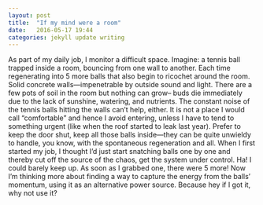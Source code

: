 ```yaml
---
layout: post
title:  "If my mind were a room"
date:   2016-05-17 19:44
categories: jekyll update writing
---
```

As part of my daily job, I monitor a difficult space. Imagine: a tennis ball trapped inside a room, bouncing from one wall to another. Each time regenerating into 5 more balls that also begin to ricochet around the room. Solid concrete walls—impenetrable by outside sound and light. There are a few pots of soil in the room but nothing can grow– buds die immediately due to the lack of sunshine, watering, and nutrients. The constant noise of the tennis balls hitting the walls can’t help, either. It is not a place I would call “comfortable” and hence I avoid entering, unless I have to tend to something urgent (like when the roof started to leak last year). Prefer to keep the door shut, keep all those balls inside—they can be quite unwieldy to handle, you know, with the spontaneous regeneration and all. When I first started my job, I thought I’d just start snatching balls one by one and thereby cut off the source of the chaos, get the system under control.  Ha! I could barely keep up. As soon as I grabbed one, there were 5 more! Now I’m thinking more about finding a way to capture the energy from the balls’ momentum, using it as an alternative power source. Because hey if I got it, why not use it? 